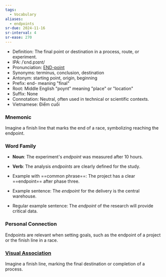 ```yaml
---
tags:
  - Vocabulary
aliases:
  - endpoints
sr-due: 2024-11-16
sr-interval: 4
sr-ease: 270
---
```


- Definition: The final point or destination in a process, route, or experiment.
- IPA: /ˈɛnd.pɔɪnt/
- Pronunciation: [END-point](https://www.google.com/search?q=how+to+pronounce+endpoint)
- Synonyms: terminus, conclusion, destination
- Antonym: starting point, origin, beginning
- Prefix: end- meaning "final"
- Root: Middle English "poynt" meaning "place" or "location"
- Suffix: None
- Connotation: Neutral, often used in technical or scientific contexts.
- Vietnamese: Điểm cuối

### Mnemonic

Imagine a finish line that marks the end of a race, symbolizing reaching the endpoint.

### Word Family

- **Noun**: The experiment's *endpoint* was measured after 10 hours.
- **Verb**: The analysis *endpoints* are clearly defined for the study.
  
- Example with ==common phrase==: The project has a clear ==endpoint== after phase three.
- Example sentence: The *endpoint* for the delivery is the central warehouse.
- Regular example sentence: The *endpoint* of the research will provide critical data.

### Personal Connection

Endpoints are relevant when setting goals, such as the endpoint of a project or the finish line in a race.

### [Visual Association](https://www.google.com/search?tbm=isch&q=endpoint)

Imagine a finish line, marking the final destination or completion of a process.